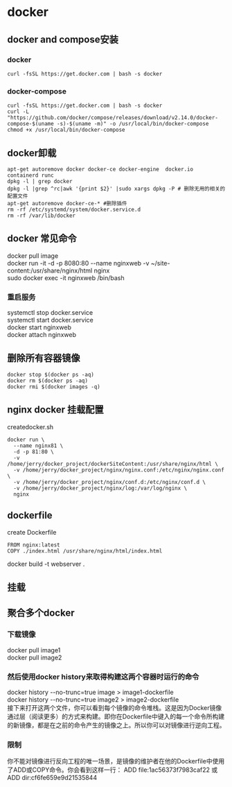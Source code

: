 # docker
## docker and compose安装
### docker
```
curl -fsSL https://get.docker.com | bash -s docker
```
### docker-compose
```
curl -fsSL https://get.docker.com | bash -s docker
curl -L "https://github.com/docker/compose/releases/download/v2.14.0/docker-compose-$(uname -s)-$(uname -m)" -o /usr/local/bin/docker-compose
chmod +x /usr/local/bin/docker-compose
```
## docker卸载
```
apt-get autoremove docker docker-ce docker-engine  docker.io  containerd runc
dpkg -l | grep docker
dpkg -l |grep ^rc|awk '{print $2}' |sudo xargs dpkg -P # 删除无用的相关的配置文件
apt-get autoremove docker-ce-* #删除插件
rm -rf /etc/systemd/system/docker.service.d
rm -rf /var/lib/docker
```
## docker 常见命令
docker pull image  
docker run -it -d -p 8080:80 --name nginxweb -v ~/site-content:/usr/share/nginx/html nginx   
sudo docker exec -it nginxweb /bin/bash  
### 重启服务  
systemctl stop docker.service  
systemctl start docker.service  
docker start nginxweb  
docker attach nginxweb  
## 删除所有容器镜像
```
docker stop $(docker ps -aq)
docker rm $(docker ps -aq)
docker rmi $(docker images -q)
```
## nginx docker 挂载配置
createdocker.sh
```
docker run \
  --name nginx81 \
  -d -p 81:80 \
  -v /home/jerry/docker_project/dockerSiteContent:/usr/share/nginx/html \
  -v /home/jerry/docker_project/nginx/nginx.conf:/etc/nginx/nginx.conf \
  -v /home/jerry/docker_project/nginx/conf.d:/etc/nginx/conf.d \
  -v /home/jerry/docker_project/nginx/log:/var/log/nginx \
  nginx
  ```
## dockerfile
create Dockerfile
```
FROM nginx:latest
COPY ./index.html /usr/share/nginx/html/index.html
```
docker build -t webserver .  
## 挂载

## 聚合多个docker
### 下载镜像
docker pull image1  
docker pull image2  
### 然后使用docker history来取得构建这两个容器时运行的命令
docker history --no-trunc=true image > image1-dockerfile  
docker history --no-trunc=true image2 > image2-dockerfile  
接下来打开这两个文件，你可以看到每个镜像的命令堆栈。这是因为Docker镜像通过层（阅读更多）的方式来构建。即你在Dockerfile中键入的每一个命令所构建的新镜像，都是在之前的命令产生的镜像之上。所以你可以对镜像进行逆向工程。

### 限制
你不能对镜像进行反向工程的唯一场景，是镜像的维护者在他的Dockerfile中使用了ADD或COPY命令。你会看到这样一行：
ADD file:1ac56373f7983caf22 或  
ADD dir:cf6fe659e9d21535844 